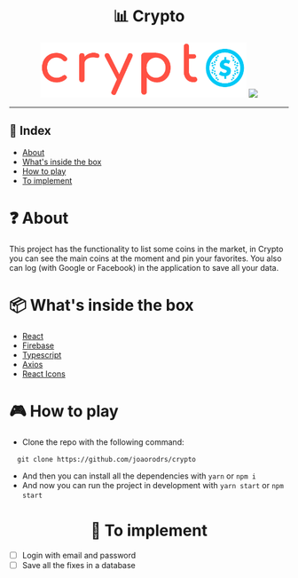 <h1 align="center">📊 Crypto</h1>

<p align="center">
  <img src="./src/assets/crypto.png" height="100" />
  <img src="./docs/crypto-desktop.gif" />
</p>

---
## 📌 Index
- [About](#about)
- [What's inside the box](#whats-inside-the-box)
- [How to play](#how-to-play)
- [To implement](#to-implement)

<h1 id="about">❓ About</h1>

This project has the functionality to list some coins in the market, in Crypto you can see the main coins at the moment and pin your favorites. You also can log (with Google or Facebook) in the application to save all your data.

<h1 id="whats-inside-the-box">📦 What's inside the box</h1>

- [React](https://reactjs.org)
- [Firebase](https://firebase.google.com/)
- [Typescript](https://www.typescriptlang.org/)
- [Axios](https://github.com/axios/axios)
- [React Icons](https://www.npmjs.com/package/react-icons)

<h1 id="how-to-play">🎮 How to play</h1>

- Clone the repo with the following command:

```
  git clone https://github.com/joaorodrs/crypto
```
- And then you can install all the dependencies with `yarn` or `npm i`
- And now you can run the project in development with `yarn start` or `npm start`

<h1 align="center">👀 To implement</h1>

- [ ] Login with email and password
- [ ] Save all the fixes in a database
